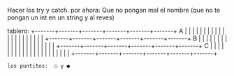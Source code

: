 Hacer los try y catch.
por ahora: Que no pongan mal el nombre (que no te pongan un int en un string y al reves)

tablero:
    +-------+-------+-------+-------+-------+-------+
A   |       |       |       |       |       |       |
    |       |       |       |       |       |       |
    |       |       |       |       |       |       |
    +-------+-------+-------+-------+-------+-------+
B   |       |       |       |       |       |       |
    |       |       |       |       |       |       |
    |       |       |       |       |       |       |
    +-------+-------+-------+-------+-------+-------+
C   |       |       |       |       |       |       |
    |       |       |       |       |       |       |
    |       |       |       |       |       |       |
    +-------+-------+-------+-------+-------+-------+

    los puntitos:  ○ y ● 
